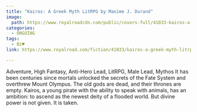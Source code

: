 ```yaml
---
title: "Kairos: A Greek Myth LitRPG by Maxime J. Durand"
image:
  path: https://www.royalroadcdn.com/public/covers-full/41033-kairos-a-greek-myth-litrpg.jpg
categories:
  - ONGOING
tags:
  - Bi♥
link: https://www.royalroad.com/fiction/41033/kairos-a-greek-myth-litrpg

---
```

Adventure, High Fantasy, Anti-Hero Lead, LitRPG, Male Lead, Mythos
It has been centuries since mortals unlocked the secrets of the Fate System and overthrew Mount Olympus. The old gods are dead, and their thrones are empty. Kairos, a young pirate with the ability to speak with animals, has an ambition: to ascend as the newest deity of a flooded world. But divine power is not given. It is taken.

